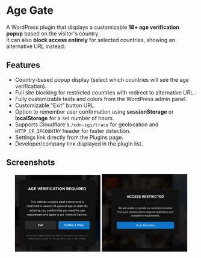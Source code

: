 # Age Gate 

A WordPress plugin that displays a customizable **18+ age verification popup** based on the visitor's country.  
It can also **block access entirely** for selected countries, showing an alternative URL instead.

## Features

- Country-based popup display (select which countries will see the age verification).
- Full site blocking for restricted countries with redirect to alternative URL.
- Fully customizable texts and colors from the WordPress admin panel.
- Customizable "Exit" button URL.
- Option to remember user confirmation using **sessionStorage** or **localStorage** for a set number of hours.
- Supports Cloudflare's `/cdn-cgi/trace` for geolocation and `HTTP_CF_IPCOUNTRY` header for faster detection.
- Settings link directly from the Plugins page.
- Developer/company link displayed in the plugin list.

## Screenshots

<p align="center">
  <img src="images/screenshot.png" alt="Screenshot 1" width="45%" />
  <img src="images/screenshot6.png" alt="Screenshot 6" width="45%" />
</p>
